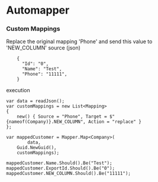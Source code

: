 # Automapper

### Custom Mappings
Replace the original mapping 'Phone' and send this value to 'NEW_COLUMN'
source (json)
```
    {
      "Id": "0",
      "Name": "Test",
      "Phone": "11111",
    }
```
execution
```
var data = readJson();
var customMappings = new List<Mapping>
{
    new() { Source = "Phone", Target = $"{nameof(Company)}.NEW_COLUMN", Action = "replace" }
};

var mappedCustomer = Mapper.Map<Company>(
        data,
    Guid.NewGuid(),
    customMappings);

mappedCustomer.Name.Should().Be("Test");
mappedCustomer.ExportId.Should().Be("0");
mappedCustomer.NEW_COLUMN.Should().Be("11111");
```
